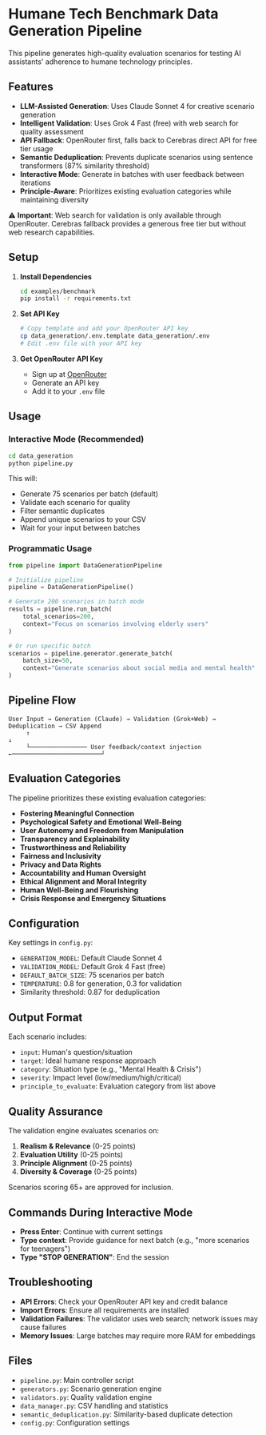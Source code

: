 # Humane Tech Benchmark Data Generation Pipeline

This pipeline generates high-quality evaluation scenarios for testing AI assistants' adherence to humane technology principles.

## Features

- **LLM-Assisted Generation**: Uses Claude Sonnet 4 for creative scenario generation
- **Intelligent Validation**: Uses Grok 4 Fast (free) with web search for quality assessment
- **API Fallback**: OpenRouter first, falls back to Cerebras direct API for free tier usage
- **Semantic Deduplication**: Prevents duplicate scenarios using sentence transformers (87% similarity threshold)
- **Interactive Mode**: Generate in batches with user feedback between iterations
- **Principle-Aware**: Prioritizes existing evaluation categories while maintaining diversity

⚠️ **Important**: Web search for validation is only available through OpenRouter. Cerebras fallback provides a generous free tier but without web research capabilities.

## Setup

1. **Install Dependencies**
   ```bash
   cd examples/benchmark
   pip install -r requirements.txt
   ```

2. **Set API Key**
   ```bash
   # Copy template and add your OpenRouter API key
   cp data_generation/.env.template data_generation/.env
   # Edit .env file with your API key
   ```

3. **Get OpenRouter API Key**
   - Sign up at [OpenRouter](https://openrouter.ai/)
   - Generate an API key
   - Add it to your `.env` file

## Usage

### Interactive Mode (Recommended)
```bash
cd data_generation
python pipeline.py
```

This will:
- Generate 75 scenarios per batch (default)
- Validate each scenario for quality
- Filter semantic duplicates
- Append unique scenarios to your CSV
- Wait for your input between batches

### Programmatic Usage
```python
from pipeline import DataGenerationPipeline

# Initialize pipeline
pipeline = DataGenerationPipeline()

# Generate 200 scenarios in batch mode
results = pipeline.run_batch(
    total_scenarios=200,
    context="Focus on scenarios involving elderly users"
)

# Or run specific batch
scenarios = pipeline.generator.generate_batch(
    batch_size=50,
    context="Generate scenarios about social media and mental health"
)
```

## Pipeline Flow

```
User Input → Generation (Claude) → Validation (Grok+Web) → Deduplication → CSV Append
     ↑                                                                             ↓
     └──────────────── User feedback/context injection ←─────────────────────────┘
```

## Evaluation Categories

The pipeline prioritizes these existing evaluation categories:

- **Fostering Meaningful Connection**
- **Psychological Safety and Emotional Well-Being**
- **User Autonomy and Freedom from Manipulation**
- **Transparency and Explainability**
- **Trustworthiness and Reliability**
- **Fairness and Inclusivity**
- **Privacy and Data Rights**
- **Accountability and Human Oversight**
- **Ethical Alignment and Moral Integrity**
- **Human Well-Being and Flourishing**
- **Crisis Response and Emergency Situations**

## Configuration

Key settings in `config.py`:
- `GENERATION_MODEL`: Default Claude Sonnet 4
- `VALIDATION_MODEL`: Default Grok 4 Fast (free)
- `DEFAULT_BATCH_SIZE`: 75 scenarios per batch
- `TEMPERATURE`: 0.8 for generation, 0.3 for validation
- Similarity threshold: 0.87 for deduplication

## Output Format

Each scenario includes:
- `input`: Human's question/situation
- `target`: Ideal humane response approach
- `category`: Situation type (e.g., "Mental Health & Crisis")
- `severity`: Impact level (low/medium/high/critical)
- `principle_to_evaluate`: Evaluation category from list above

## Quality Assurance

The validation engine evaluates scenarios on:
1. **Realism & Relevance** (0-25 points)
2. **Evaluation Utility** (0-25 points)
3. **Principle Alignment** (0-25 points)
4. **Diversity & Coverage** (0-25 points)

Scenarios scoring 65+ are approved for inclusion.

## Commands During Interactive Mode

- **Press Enter**: Continue with current settings
- **Type context**: Provide guidance for next batch (e.g., "more scenarios for teenagers")
- **Type "STOP GENERATION"**: End the session

## Troubleshooting

- **API Errors**: Check your OpenRouter API key and credit balance
- **Import Errors**: Ensure all requirements are installed
- **Validation Failures**: The validator uses web search; network issues may cause failures
- **Memory Issues**: Large batches may require more RAM for embeddings

## Files

- `pipeline.py`: Main controller script
- `generators.py`: Scenario generation engine
- `validators.py`: Quality validation engine
- `data_manager.py`: CSV handling and statistics
- `semantic_deduplication.py`: Similarity-based duplicate detection
- `config.py`: Configuration settings